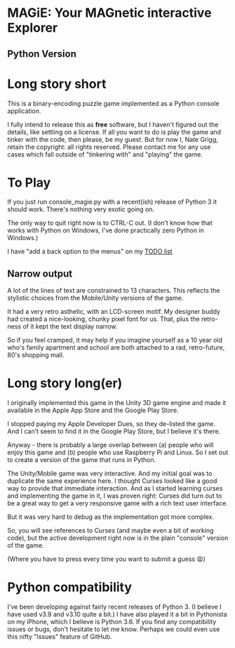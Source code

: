 MAGiE: Your MAGnetic interactive Explorer
=================================================
Python Version
-------------------------------------------------

# Long story short
This is a binary-encoding puzzle game implemented as a Python console application.

I fully intend to release this as **free** software, but I haven't figured out the details, like settling on a license.
If all you want to do is play the game and tinker with the code, then please, be my guest.
But for now I, Nate Grigg, retain the copyright: all rights reserved.
Please contact me for any use cases which fall outside of "tinkering with" and "playing" the game.

# To Play
If you just run console_magie.py with a recent(ish) release of Python 3 it should work.
There's nothing very exotic going on.

The only way to quit right now is to CTRL-C out.
(I don't know how that works with Python on Windows, I've done practically zero Python in Windows.)

I have "add a back option to the menus" on my [TODO list](project.org)

## Narrow output
A lot of the lines of text are constrained to 13 characters.
This reflects the stylistic choices from the Mobile/Unity versions of the game.

It had a very retro asthetic, with an LCD-screen motif.
My designer buddy had created a nice-looking, chunky pixel font for us.
That, plus the retro-ness of it kept the text display narrow.

So if you feel cramped, it may help if you imagine yourself as
a 10 year old who's family apartment and school are both attached to a rad, retro-future, 80's shopping mall.

# Long story long(er)
I originally implemented this game in the Unity 3D game engine
and made it available in the Apple App Store and the Google Play Store.

I stopped paying my Apple Developer Dues, so they de-listed the game.
And I can't seem to find it in the Google Play Store, but I believe it's there.

Anyway - there is probably a large overlap between
(a) people who will enjoy this game and
(b) people who use Raspberry Pi and Linux. 
So I set out to create a version of the game that runs in Python.

The Unity/Mobile game was very interactive. And my initial goal was to duplicate the same experience here.
I thought Curses looked like a good way to provide that immediate interaction.
And as I started learning curses and implementing the game in it, I was proven right:
Curses did turn out to be a great way to get a very responsive game with a rich text user interface.

But it was very hard to debug as the implementation got more complex.

So, you will see references to Curses (and maybe even a bit of working code),
but the active development right now is in the plain "console" version of the game.

(Where you have to press <enter> every time you want to submit a guess 😩)

# Python compatibility
I've been developing against fairly recent releases of Python 3. (I believe I have used v3.9 and v3.10 quite a bit.)
I have also played it a bit in Pythonista on my iPhone, which I believe is Python 3.6.
If you find any compatibility issues or bugs, don't hesitate to let me know.
Perhaps we could even use this nifty "Issues" feature of GitHub.
